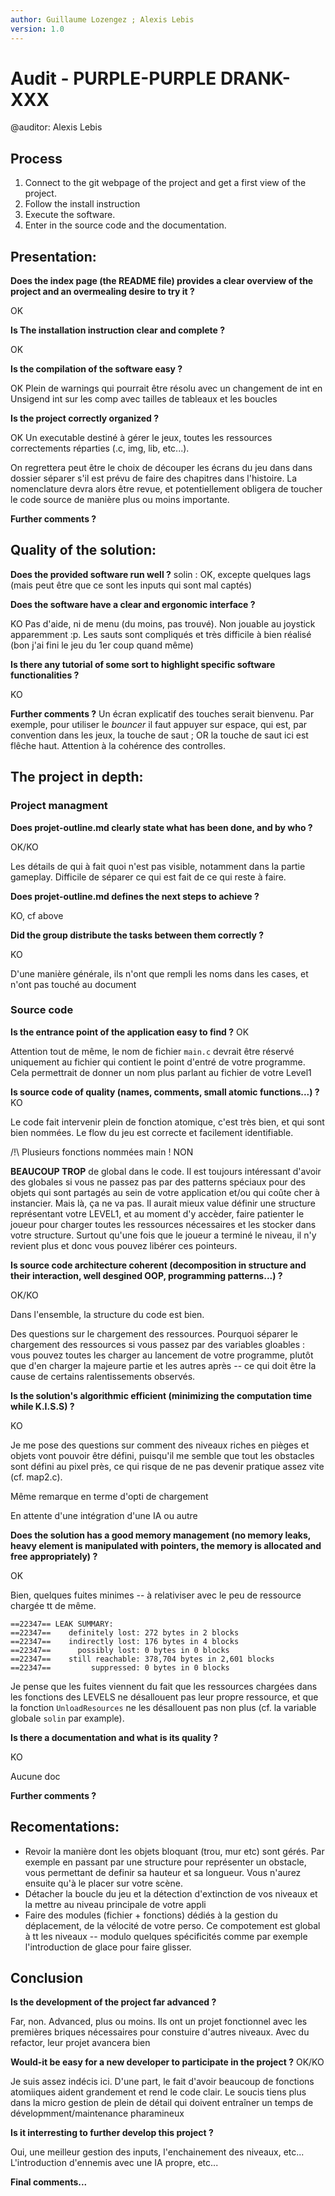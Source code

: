 ```yaml
---
author: Guillaume Lozengez ; Alexis Lebis
version: 1.0
---
```

# Audit - PURPLE-PURPLE DRANK-XXX

@auditor: Alexis Lebis

## Process 

1. Connect to the git webpage of the project and get a first view of the project.
2. Follow the install instruction 
3. Execute the software.
4. Enter in the source code and the documentation.

## Presentation:

**Does the index page (the README file) provides a clear overview of the project and an overmealing desire to try it ?**

OK

**Is The installation instruction clear and complete ?**

OK

**Is the compilation of the software easy ?**

OK
Plein de warnings qui pourrait être résolu avec un changement de int en Unsigend int sur les comp avec tailles de tableaux et les boucles

**Is the project correctly organized ?**

OK
Un executable destiné à gérer le jeux, toutes les ressources correctements réparties (.c, img, lib, etc...).

On regrettera peut être le choix de découper les écrans du jeu dans dans dossier séparer s'il est prévu de faire des chapitres dans l'histoire. La nomenclature devra alors être revue, et potentiellement obligera de toucher le code source de manière plus ou moins importante.

**Further comments ?**


## Quality of the solution:

**Does the provided software run well ?**
solin : OK, excepte quelques lags (mais peut être que ce sont les inputs qui sont mal captés)

**Does the software have a clear and ergonomic interface ?**

KO
Pas d'aide, ni de menu (du moins, pas trouvé). Non jouable au joystick apparemment :p. Les sauts sont compliqués et très difficile à bien réalisé (bon j'ai fini le jeu du 1er coup quand même)

**Is there any tutorial of some sort to highlight specific software functionalities ?**

KO

**Further comments ?**
Un écran explicatif des touches serait bienvenu. Par exemple, pour utiliser le *bouncer* il faut appuyer sur espace, qui est, par convention dans les jeux, la touche de saut ; OR la touche de saut ici est flêche haut. Attention à la cohérence des controlles.

## The project in depth:

### Project managment

**Does projet-outline.md clearly state what has been done, and by who ?**

OK/KO

Les détails de qui à fait quoi n'est pas visible, notamment dans la partie gameplay.
Difficile de séparer ce qui est fait de ce qui reste à faire.

**Does projet-outline.md defines the next steps to achieve ?**

KO, cf above

**Did the group distribute the tasks between them correctly ?**

KO

D'une manière générale, ils n'ont que rempli les noms dans les cases, et n'ont pas touché au document

### Source code

**Is the entrance point of the application easy to find ?**
OK

Attention tout de même, le nom de fichier `main.c` devrait être réservé uniquement au fichier qui contient le point d'entré de votre programme. Cela permettrait de donner un nom plus parlant au fichier de votre Level1


**Is source code of quality (names, comments, small atomic functions...) ?**
KO

Le code fait intervenir plein de fonction atomique, c'est très bien, et qui sont bien nommées. Le flow du jeu est correcte et facilement identifiable.

/!\ Plusieurs fonctions nommées main ! NON

**BEAUCOUP TROP** de global dans le code. Il est toujours intéressant d'avoir des globales si vous ne passez pas par des patterns spéciaux pour des objets qui sont partagés au sein de votre application et/ou qui coûte cher à instancier. Mais là, ça ne va pas.
Il aurait mieux value définir une structure représentant votre LEVEL1, et au moment d'y accèder, faire patienter le joueur pour charger toutes les ressources nécessaires et les stocker dans votre structure. Surtout qu'une fois que le joueur a terminé le niveau, il n'y revient plus et donc vous pouvez libérer ces pointeurs.


**Is source code architecture coherent (decomposition in structure and their interaction, well desgined OOP, programming patterns...) ?**

OK/KO

Dans l'ensemble, la structure du code est bien.

Des questions sur le chargement des ressources. Pourquoi séparer le chargement des ressources si vous passez par des variables gloables : vous pouvez toutes les charger au lancement de votre programme, plutôt que d'en charger la majeure partie et les autres après -- ce qui doit être la cause de certains ralentissements observés.


**Is the solution's algorithmic efficient (minimizing the computation time while K.I.S.S) ?**

KO

Je me pose des questions sur comment des niveaux riches en pièges et objets vont pouvoir être défini, puisqu'il me semble que tout les obstacles sont défini au pixel près, ce qui risque de ne pas devenir pratique assez vite (cf. map2.c).

Même remarque en terme d'opti de chargement

En attente d'une intégration d'une IA ou autre


**Does the solution has a good memory management (no memory leaks, heavy element is manipulated with pointers, the memory is allocated and free appropriately) ?**

OK

Bien, quelques fuites minimes -- à relativiser avec le peu de ressource chargée tt de même.

```
==22347== LEAK SUMMARY:
==22347==    definitely lost: 272 bytes in 2 blocks
==22347==    indirectly lost: 176 bytes in 4 blocks
==22347==      possibly lost: 0 bytes in 0 blocks
==22347==    still reachable: 378,704 bytes in 2,601 blocks
==22347==         suppressed: 0 bytes in 0 blocks
```

Je pense que les fuites viennent du fait que les ressources chargées dans les fonctions des LEVELS ne désallouent pas leur propre ressource, et que la fonction `UnloadResources` ne les désallouent pas non plus (cf. la variable globale `solin` par example).

**Is there a documentation and what is its quality ?**

KO

Aucune doc

**Further comments ?**



## Recomentations:


- Revoir la manière dont les objets bloquant (trou, mur etc) sont gérés. Par exemple en passant par une structure pour représenter un obstacle, vous permettant de definir sa hauteur et sa longueur. Vous n'aurez ensuite qu'à le placer sur votre scène.
- Détacher la boucle du jeu et la détection d'extinction de vos niveaux et la mettre au niveau principale de votre appli
- Faire des modules (fichier + fonctions) dédiés à la gestion du déplacement, de la vélocité de votre perso. Ce compotement est global à tt les niveaux -- modulo quelques spécificités comme par exemple l'introduction de glace pour faire glisser.


## Conclusion


**Is the development of the project far advanced ?**

Far, non. Advanced, plus ou moins. Ils ont un projet fonctionnel avec les premières briques nécessaires pour constuire d'autres niveaux. Avec du refactor, leur projet avancera bien



**Would-it be easy for a new developer to participate in the project ?**
OK/KO

Je suis assez indécis ici. D'une part, le fait d'avoir beaucoup de fonctions atomiiques aident grandement et rend le code clair. Le soucis tiens plus dans la micro gestion de plein de détail qui doivent entraîner un temps de dévelopmment/maintenance pharamineux



**Is it interresting to further develop this project ?**

Oui, une meilleur gestion des inputs, l'enchainement des niveaux, etc...
L'introduction d'ennemis avec une IA propre, etc...


**Final comments...**

